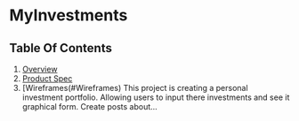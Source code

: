 # MyInvestments
## Table Of Contents
1. [Overview](#Overview)
2. [Product Spec](#Product-Spec)
3. [Wireframes(#Wireframes)
This project is creating a personal investment portfolio. Allowing users to input there investments and see it graphical form. Create posts about...

#
